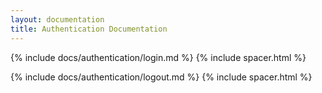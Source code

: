 ```yaml
---
layout: documentation
title: Authentication Documentation
---
```


{% include docs/authentication/login.md %}
{% include spacer.html %}

{% include docs/authentication/logout.md %}
{% include spacer.html %}